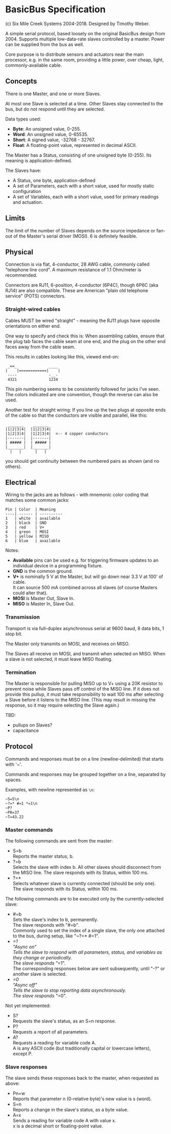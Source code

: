 BasicBus Specification
======================

(c) Six Mile Creek Systems 2004-2018.  Designed by Timothy Weber.

A simple serial protocol, based loosely on the original BasicBus design from 2004.
Supports multiple low-data-rate slaves controlled by a master.
Power can be supplied from the bus as well.

Core purpose is to distribute sensors and actuators near the main processor,
e.g. in the same room, providing a little power, over cheap, light, commonly-available cable.

## Concepts

There is one Master, and one or more Slaves.

At most one Slave is selected at a time.  Other Slaves stay connected to the bus,
but do not respond until they are selected.

Data types used:

* **Byte**: An unsigned value, 0-255.
* **Word**: An unsigned value, 0-65535.
* **Short**: A signed value, -32768 - 32767.
* **Float**: A floating-point value, represented in decimal ASCII.

The Master has a Status, consisting of one unsigned byte (0-255).
Its meaning is application-defined.

The Slaves have:

* A Status, one byte, application-defined
* A set of Parameters, each with a short value, used for mostly static configuration
* A set of Variables, each with a short value, used for primary readings and actuation.

## Limits

The limit of the number of Slaves depends on the source impedance or 
fan-out of the Master's serial driver (MOSI).  6 is definitely feasible.

## Physical

Connection is via flat, 4-conductor, 28 AWG cable, commonly called "telephone line cord".
A maximum resistance of 1.1 Ohm/meter is recommended.

Connectors are RJ11, 6-position, 4-conductor (6P4C), though 6P6C (aka RJ14) are also compatible. 
These are American "plain old telephone service" (POTS) connectors.

### Straight-wired cables

Cables MUST be wired "straight" - meaning the RJ11 plugs have opposite orientations on either end.

One way to specify and check this is: When assembling cables, ensure that the plug tab faces
the cable seam at one end, and the plug on the other end faces away from the cable seam.

This results in cables looking like this, viewed end-on:
    
     _==_              ____
    |    |============|    |
     ----              -__-
     4321              1234

This pin numbering seems to be consistently followed for jacks I've seen.  
The colors indicated are one convention, though the reverse can also be used.

Another test for straight wiring: If you line up the two plugs at opposite ends of the cable
so that the conductors are visible and parallel, like this:

     _______    _______
    |1|2|3|4|  |1|2|3|4|
    |1|2|3|4|  |1|2|3|4|  <-- 4 copper conductors
    |-------|  |-------|
    | ##### |  | ##### |
    |_______|  |_______|
      |   |      |   |

you should get continuity between the numbered pairs as shown (and no others).

## Electrical

Wiring to the jacks are as follows - with mnemonic color coding that matches some common jacks:

    Pin | Color  | Meaning   
    ----| ------ | ----------
    1   | white  | available 
    2   | black  | GND
    3   | red    | V+
    4   | green  | MOSI
    5   | yellow | MISO
    6   | blue   | available

Notes:

* **Available** pins can be used e.g. for triggering firmware updates to an individual device in a programming fixture.
* **GND** is the common ground.
* **V+** is nominally 5 V at the Master, but will go down near 3.3 V at 100' of cable.  
    It can source 500 mA combined across all slaves (of course Masters could alter that).
* **MOSI** is Master Out, Slave In.
* **MISO** is Master In, Slave Out.

### Transmission

Transport is via full-duplex asynchronous serial at 9600 baud, 8 data bits, 1 stop bit.

The Master only transmits on MOSI, and receives on MISO.

The Slaves all receive on MOSI, and transmit when selected on MISO.  When a slave is not selected,
it must leave MISO floating.

### Termination

The Master is responsible for pulling MISO up to V+ using a
20K resistor to prevent noise while Slaves pass off control of the
MISO line. If it does not provide this pullup, it must take
responsibility to wait 100 ms after selecting a Slave before it
listens to the MISO line.  (This may result in missing the response, so it may
require selecting the Slave again.)

TBD: 
* pullups on Slaves?
* capacitance

## Protocol

Commands and responses must be on a line (newline-delimited) that starts with '~'.

Commands and responses may be grouped together on a line, separated by spaces.

Examples, with newline represented as `\n`:

    ~S=5\n
    ~?=* #=1 *=1\n
    ~P?
    ~P0=37
    ~T=43.22

### Master commands

The following commands are sent from the master:

* S=b  
    Reports the master status, b.
* ?=b  
    Selects the slave with index b.  All other slaves should disconnect from the MISO line.
    The slave responds with its Status, within 100 ms.
* ?=*  
    Selects whatever slave is currently connected (should be only one).  
    The slave responds with its Status, within 100 ms.

The following commands are to be executed only by the currently-selected slave:

* #=b  
    Sets the slave's index to b, permanently.  
    The slave responds with "#=b".  
    Commonly used to set the index of a single slave, the only one attached to the bus,
    during setup, like "~?=* #=1".
* *=1  
    "Async on"   
    Tells the slave to respond with all parameters, status, and variables as they change or periodically.  
    The slave responds "*=1".  
    The corresponding responses below are sent subsequently, until "-?" or another slave is selected.
* *=0  
    "Async off"  
    Tells the slave to stop reporting data asynchronously.  
    The slave responds "*=0".

Not yet implemented:

* S?  
    Requests the slave's status, as an S=n response.
* P?  
    Requests a report of all parameters.
* A?  
    Requests a reading for variable code A.  
    A is any ASCII code (but traditionally capital or lowercase letters), except P.

### Slave responses

The slave sends these responses back to the master, when requested as above:

* Pn=w  
    Reports that parameter n (0-relative byte)'s new value is s (word).
* S=n  
    Reports a change in the slave's status, as a byte value.
* A=x  
    Sends a reading for variable code A with value x.  
    x is a decimal short or floating-point value.
